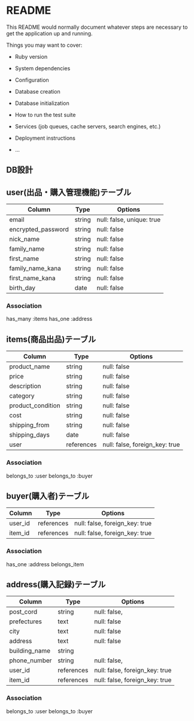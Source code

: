 # README

This README would normally document whatever steps are necessary to get the
application up and running.

Things you may want to cover:

* Ruby version

* System dependencies

* Configuration

* Database creation

* Database initialization

* How to run the test suite

* Services (job queues, cache servers, search engines, etc.)

* Deployment instructions

* ...

## DB設計

## user(出品・購入管理機能)テーブル

|Column               |Type    |Options                    |
|-------------------- |------- |-------------------------- |
| email               | string | null: false, unique: true |
| encrypted_password  | string | null: false               |
| nick_name           | string | null: false               |
| family_name         | string | null: false               |
| first_name          | string | null: false               |
| family_name_kana    | string | null: false               |
| first_name_kana     | string | null: false               |
| birth_day           | date   | null: false               |


### Association
has_many    :items
has_one     :address


## items(商品出品)テーブル

|Column               |Type        |Options                         |
|-------------------- |----------- |--------------------------------|
| product_name        | string     | null: false                    |(商品名)
| price               | string     | null: false                    |(価格)
| description         | string     | null: false                    |(説明)
| category            | string     | null: false                    |(商品詳細)
| product_condition   | string     | null: false                    |(商品状態)
| cost                | string     | null: false                    |(配送料)
| shipping_from       | string     | null: false                    |(発送元、地域)
| shipping_days       | date       | null: false                    |(購入日)
| user                | references | null: false, foreign_key: true |


### Association
belongs_to :user
belongs_to :buyer


## buyer(購入者)テーブル
| Column             | Type       | Options                        |
| ------------------ | ---------- | ------------------------------ |
| user_id            | references | null: false, foreign_key: true |
| item_id            | references | null: false, foreign_key: true |


### Association
has_one :address
belongs_item


## address(購入記録)テーブル

| Column             | Type       | Options                        |
| ------------------ | ---------- | ------------------------------ |
| post_cord          | string     | null: false,                   |(郵便番号)
| prefectures        | text       | null: false                    |(都道府県)
| city               | text       | null: false                    |(市)
| address            | text       | null: false                    |(住所)
| building_name      | string     |                                |(ビル名)
| phone_number       | string     | null: false,                   |(電話番号)
| user_id            | references | null: false, foreign_key: true |
| item_id            | references | null: false, foreign_key: true |


### Association
belongs_to  :user
belongs_to  :buyer
